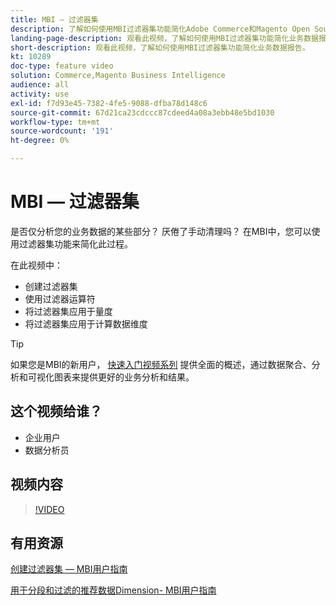 ```yaml
---
title: MBI — 过滤器集
description: 了解如何使用MBI过滤器集功能简化Adobe Commerce和Magento Open Source的业务数据报告。
landing-page-description: 观看此视频，了解如何使用MBI过滤器集功能简化业务数据报告。
short-description: 观看此视频，了解如何使用MBI过滤器集功能简化业务数据报告。
kt: 10289
doc-type: feature video
solution: Commerce,Magento Business Intelligence
audience: all
activity: use
exl-id: f7d93e45-7382-4fe5-9088-dfba78d148c6
source-git-commit: 67d21ca23cdccc87cdeed4a08a3ebb48e5bd1030
workflow-type: tm+mt
source-wordcount: '191'
ht-degree: 0%

---
```


# MBI — 过滤器集

是否仅分析您的业务数据的某些部分？ 厌倦了手动清理吗？ 在MBI中，您可以使用过滤器集功能来简化此过程。

在此视频中：

- 创建过滤器集
- 使用过滤器运算符
- 将过滤器集应用于量度
- 将过滤器集应用于计算数据维度

>[!TIP]
>
>如果您是MBI的新用户， [快速入门视频系列](1-overview.md) 提供全面的概述，通过数据聚合、分析和可视化图表来提供更好的业务分析和结果。

## 这个视频给谁？

- 企业用户
- 数据分析员

## 视频内容

>[!VIDEO](https://video.tv.adobe.com/v/342408?quality=12&learn=on)

## 有用资源

[创建过滤器集 — MBI用户指南](https://experienceleague.adobe.com/docs/commerce-business-intelligence/mbi/build/reports/ess-manage-data-filters.html)

[用于分段和过滤的推荐数据Dimension- MBI用户指南](https://experienceleague.adobe.com/docs/commerce-business-intelligence/mbi/best-practices/data/segment-filter.html)
